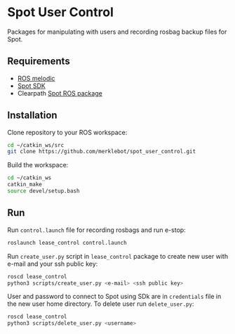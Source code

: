 # Spot User Control

Packages for manipulating with users and recording rosbag backup files for Spot.

## Requirements

* [ROS melodic](http://wiki.ros.org/melodic/Installation/Ubuntu)
* [Spot SDK](https://github.com/boston-dynamics/spot-sdk/blob/master/docs/python/quickstart.md)
* Clearpath [Spot ROS package](https://clearpathrobotics.com/assets/guides/melodic/spot-ros/ros_setup.html)

## Installation 

Clone repository to your ROS workspace:
```bash
cd ~/catkin_ws/src
git clone https://github.com/merklebot/spot_user_control.git
```
Build the workspace:
```bash
cd ~/catkin_ws
catkin_make
source devel/setup.bash
```

## Run

Run `control.launch` file for recording rosbags and run e-stop:
```bash
roslaunch lease_control control.launch
```
Run `create_user.py` script in `lease_control` package to create new user with e-mail and your ssh public key:
```bash
roscd lease_control
python3 scripts/create_user.py <e-mail> <ssh public key>
```
User and password to connect to Spot using SDk are in `credentials` file in the new user home directory.
To delete user run `delete_user.py`:
```bash
roscd lease_control
python3 scripts/delete_user.py <username>
```

